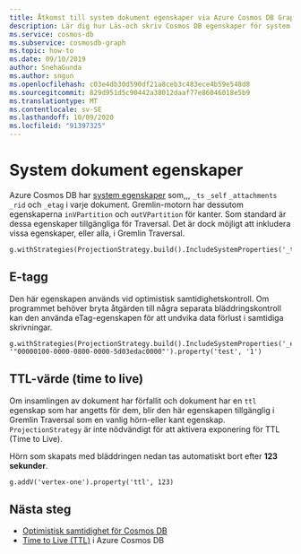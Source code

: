 ```yaml
---
title: Åtkomst till system dokument egenskaper via Azure Cosmos DB Graph
description: Lär dig hur Läs-och skriv Cosmos DB egenskaper för system dokument via Gremlin-API
ms.service: cosmos-db
ms.subservice: cosmosdb-graph
ms.topic: how-to
ms.date: 09/10/2019
author: SnehaGunda
ms.author: sngun
ms.openlocfilehash: c03e4db30d590df21a8ceb3c483ece4b59e548d8
ms.sourcegitcommit: 829d951d5c90442a38012daaf77e86046018e5b9
ms.translationtype: MT
ms.contentlocale: sv-SE
ms.lasthandoff: 10/09/2020
ms.locfileid: "91397325"
---
```

# <a name="system-document-properties"></a>System dokument egenskaper

Azure Cosmos DB har [system egenskaper](/rest/api/cosmos-db/databases) som,,, ```_ts``` ```_self``` ```_attachments``` ```_rid``` och ```_etag``` i varje dokument. Gremlin-motorn har dessutom egenskaperna ```inVPartition``` och ```outVPartition``` för kanter. Som standard är dessa egenskaper tillgängliga för Traversal. Det är dock möjligt att inkludera vissa egenskaper, eller alla, i Gremlin Traversal.

```
g.withStrategies(ProjectionStrategy.build().IncludeSystemProperties('_ts').create())
```

## <a name="e-tag"></a>E-tagg

Den här egenskapen används vid optimistisk samtidighetskontroll. Om programmet behöver bryta åtgärden till några separata bläddringskontroll kan den använda eTag-egenskapen för att undvika data förlust i samtidiga skrivningar.

```
g.withStrategies(ProjectionStrategy.build().IncludeSystemProperties('_etag').create()).V('1').has('_etag', '"00000100-0000-0800-0000-5d03edac0000"').property('test', '1')
```

## <a name="time-to-live-ttl"></a>TTL-värde (time to live)

Om insamlingen av dokument har förfallit och dokument har en ```ttl``` egenskap som har angetts för dem, blir den här egenskapen tillgänglig i Gremlin Traversal som en vanlig hörn-eller kant egenskap. ```ProjectionStrategy``` är inte nödvändigt för att aktivera exponering för TTL (Time to Live).

Hörn som skapats med bläddringen nedan tas automatiskt bort efter **123 sekunder**.

```
g.addV('vertex-one').property('ttl', 123)
```

## <a name="next-steps"></a>Nästa steg
* [Optimistisk samtidighet för Cosmos DB](faq.md#how-does-the-sql-api-provide-concurrency)
* [Time to Live (TTL)](time-to-live.md) i Azure Cosmos DB
